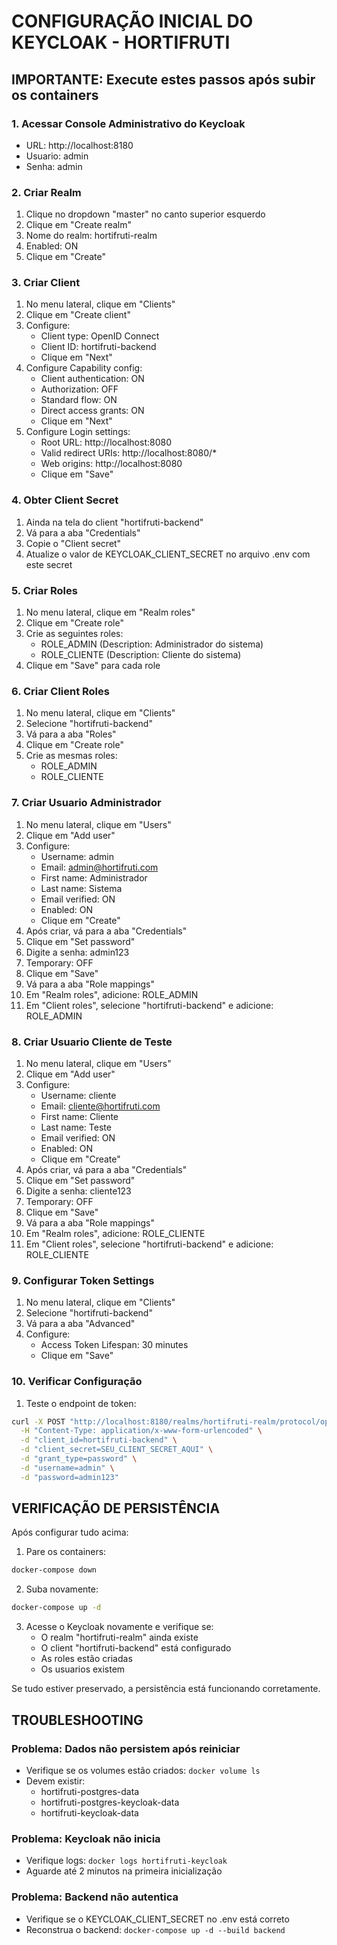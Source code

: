 # CONFIGURAÇÃO INICIAL DO KEYCLOAK - HORTIFRUTI

## IMPORTANTE: Execute estes passos após subir os containers

### 1. Acessar Console Administrativo do Keycloak
- URL: http://localhost:8180
- Usuario: admin
- Senha: admin

### 2. Criar Realm
1. Clique no dropdown "master" no canto superior esquerdo
2. Clique em "Create realm"
3. Nome do realm: hortifruti-realm
4. Enabled: ON
5. Clique em "Create"

### 3. Criar Client
1. No menu lateral, clique em "Clients"
2. Clique em "Create client"
3. Configure:
   - Client type: OpenID Connect
   - Client ID: hortifruti-backend
   - Clique em "Next"
4. Configure Capability config:
   - Client authentication: ON
   - Authorization: OFF
   - Standard flow: ON
   - Direct access grants: ON
   - Clique em "Next"
5. Configure Login settings:
   - Root URL: http://localhost:8080
   - Valid redirect URIs: http://localhost:8080/*
   - Web origins: http://localhost:8080
   - Clique em "Save"

### 4. Obter Client Secret
1. Ainda na tela do client "hortifruti-backend"
2. Vá para a aba "Credentials"
3. Copie o "Client secret"
4. Atualize o valor de KEYCLOAK_CLIENT_SECRET no arquivo .env com este secret

### 5. Criar Roles
1. No menu lateral, clique em "Realm roles"
2. Clique em "Create role"
3. Crie as seguintes roles:
   - ROLE_ADMIN (Description: Administrador do sistema)
   - ROLE_CLIENTE (Description: Cliente do sistema)
4. Clique em "Save" para cada role

### 6. Criar Client Roles
1. No menu lateral, clique em "Clients"
2. Selecione "hortifruti-backend"
3. Vá para a aba "Roles"
4. Clique em "Create role"
5. Crie as mesmas roles:
   - ROLE_ADMIN
   - ROLE_CLIENTE

### 7. Criar Usuario Administrador
1. No menu lateral, clique em "Users"
2. Clique em "Add user"
3. Configure:
   - Username: admin
   - Email: admin@hortifruti.com
   - First name: Administrador
   - Last name: Sistema
   - Email verified: ON
   - Enabled: ON
   - Clique em "Create"
4. Após criar, vá para a aba "Credentials"
5. Clique em "Set password"
6. Digite a senha: admin123
7. Temporary: OFF
8. Clique em "Save"
9. Vá para a aba "Role mappings"
10. Em "Realm roles", adicione: ROLE_ADMIN
11. Em "Client roles", selecione "hortifruti-backend" e adicione: ROLE_ADMIN

### 8. Criar Usuario Cliente de Teste
1. No menu lateral, clique em "Users"
2. Clique em "Add user"
3. Configure:
   - Username: cliente
   - Email: cliente@hortifruti.com
   - First name: Cliente
   - Last name: Teste
   - Email verified: ON
   - Enabled: ON
   - Clique em "Create"
4. Após criar, vá para a aba "Credentials"
5. Clique em "Set password"
6. Digite a senha: cliente123
7. Temporary: OFF
8. Clique em "Save"
9. Vá para a aba "Role mappings"
10. Em "Realm roles", adicione: ROLE_CLIENTE
11. Em "Client roles", selecione "hortifruti-backend" e adicione: ROLE_CLIENTE

### 9. Configurar Token Settings
1. No menu lateral, clique em "Clients"
2. Selecione "hortifruti-backend"
3. Vá para a aba "Advanced"
4. Configure:
   - Access Token Lifespan: 30 minutes
   - Clique em "Save"

### 10. Verificar Configuração
1. Teste o endpoint de token:
```bash
curl -X POST "http://localhost:8180/realms/hortifruti-realm/protocol/openid-connect/token" \
  -H "Content-Type: application/x-www-form-urlencoded" \
  -d "client_id=hortifruti-backend" \
  -d "client_secret=SEU_CLIENT_SECRET_AQUI" \
  -d "grant_type=password" \
  -d "username=admin" \
  -d "password=admin123"
```

## VERIFICAÇÃO DE PERSISTÊNCIA

Após configurar tudo acima:

1. Pare os containers:
```bash
docker-compose down
```

2. Suba novamente:
```bash
docker-compose up -d
```

3. Acesse o Keycloak novamente e verifique se:
   - O realm "hortifruti-realm" ainda existe
   - O client "hortifruti-backend" está configurado
   - As roles estão criadas
   - Os usuarios existem

Se tudo estiver preservado, a persistência está funcionando corretamente.

## TROUBLESHOOTING

### Problema: Dados não persistem após reiniciar
- Verifique se os volumes estão criados: `docker volume ls`
- Devem existir:
  - hortifruti-postgres-data
  - hortifruti-postgres-keycloak-data
  - hortifruti-keycloak-data

### Problema: Keycloak não inicia
- Verifique logs: `docker logs hortifruti-keycloak`
- Aguarde até 2 minutos na primeira inicialização

### Problema: Backend não autentica
- Verifique se o KEYCLOAK_CLIENT_SECRET no .env está correto
- Reconstrua o backend: `docker-compose up -d --build backend`
